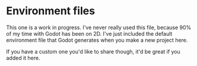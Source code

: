 # Environment files

This one is a work in progress. I've never really used this file, because 90% of my time with Godot has been on 2D. I've just included the default environment file that Godot generates when you make a new project here.

If you have a custom one you'd like to share though, it'd be great if you added it here.

